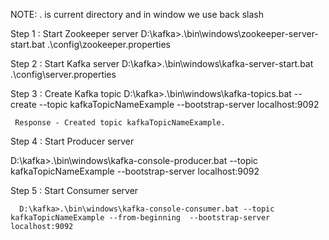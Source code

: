 NOTE: . is current directory and in window we use back slash

Step 1 : Start Zookeeper server
D:\kafka>.\bin\windows\zookeeper-server-start.bat .\config\zookeeper.properties

Step 2 : Start Kafka server
D:\kafka>.\bin\windows\kafka-server-start.bat .\config\server.properties

Step 3 : Create Kafka topic
D:\kafka>.\bin\windows\kafka-topics.bat --create --topic kafkaTopicNameExample --bootstrap-server localhost:9092

     Response - Created topic kafkaTopicNameExample.

Step 4 : Start Producer server

D:\kafka>.\bin\windows\kafka-console-producer.bat  --topic kafkaTopicNameExample --bootstrap-server localhost:9092

Step 5 : Start Consumer server

      D:\kafka>.\bin\windows\kafka-console-consumer.bat --topic kafkaTopicNameExample --from-beginning  --bootstrap-server localhost:9092